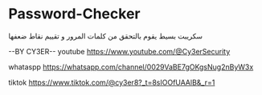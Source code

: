 # Password-Checker
سكريبت بسيط يقوم بالتحقق من كلمات المرور و تقييم نقاط ضعفها 

--BY CY3ER--
youtube 
https://www.youtube.com/@Cy3erSecurity

whataspp 
https://whatsapp.com/channel/0029VaBE7gOKgsNug2nByW3x

tiktok
https://www.tiktok.com/@cy3er8?_t=8sIOOfUAAlB&_r=1
